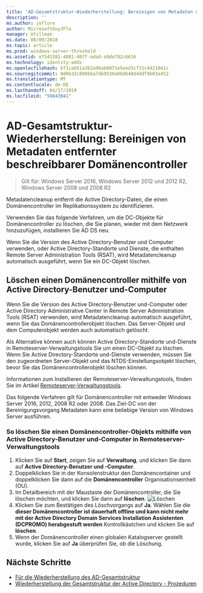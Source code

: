 ```yaml
---
title: 'AD-Gesamtstruktur-Wiederherstellung: Bereinigen von Metadaten der entfernten Domänencontroller'
description: ''
ms.author: joflore
author: MicrosoftGuyJFlo
manager: mtillman
ms.date: 08/09/2018
ms.topic: article
ms.prod: windows-server-threshold
ms.assetid: e7543381-4081-407f-adad-a9de792c6616
ms.technology: identity-adds
ms.openlocfilehash: b71cab51a362a96ab6071e5eed3cf31c4421041c
ms.sourcegitcommit: 0d0b32c8986ba7db9536e0b8648d4ddf9b03e452
ms.translationtype: MT
ms.contentlocale: de-DE
ms.lasthandoff: 04/17/2019
ms.locfileid: "59843041"
---
```

# <a name="ad-forest-recovery---cleaning-metadata-of-removed-writable-domain-controllers"></a>AD-Gesamtstruktur-Wiederherstellung: Bereinigen von Metadaten entfernter beschreibbarer Domänencontroller

>Gilt für: Windows Server 2016, Windows Server 2012 und 2012 R2, Windows Server 2008 und 2008 R2

Metadatencleanup entfernt die Active Directory-Daten, die einen Domänencontroller im Replikationssystem zu identifizieren.  

Verwenden Sie das folgende Verfahren, um die DC-Objekte für Domänencontroller zu löschen, die Sie planen, wieder mit dem Netzwerk hinzuzufügen, installieren Sie AD DS neu.  
  
Wenn Sie die Version des Active Directory-Benutzer und Computer verwenden, oder Active Directory-Standorte und Dienste, die enthalten Remote Server Administration Tools (RSAT), wird Metadatencleanup automatisch ausgeführt, wenn Sie ein DC-Objekt löschen.  

## <a name="deleting-a-domain-controller-using-active-directory-users-and-computers"></a>Löschen einen Domänencontroller mithilfe von Active Directory-Benutzer und-Computer

Wenn Sie die Version des Active Directory-Benutzer und-Computer oder Active Directory Administrative Center in Remote Server Administration Tools (RSAT) verwenden, wird Metadatencleanup automatisch ausgeführt, wenn Sie das Domänencontrollerobjekt löschen. Das Server-Objekt und dem Computerobjekt werden auch automatisch gelöscht.  

Als Alternative können auch können Active Directory-Standorte und-Dienste in Remoteserver-Verwaltungstools Sie um einen DC-Objekt zu löschen. Wenn Sie Active Directory-Standorte und-Dienste verwenden, müssen Sie den zugeordneten Server-Objekt und das NTDS-Einstellungsobjekt löschen, bevor Sie das Domänencontrollerobjekt löschen können.  

Informationen zum Installieren der Remoteserver-Verwaltungstools, finden Sie im Artikel [Remoteserver-Verwaltungstools](https://docs.microsoft.com/windows-server/remote/remote-server-administration-tools).
  
Das folgende Verfahren gilt für Domänencontroller mit entweder Windows Server 2016, 2012, 2008 R2 oder 2008. Das Ziel-DC von der Bereinigungsvorgang Metadaten kann eine beliebige Version von Windows Server ausführen.  
  
### <a name="to-delete-a-domain-controller-object-using-active-directory-users-and-computers-in-rsat"></a>So löschen Sie einen Domänencontroller-Objekts mithilfe von Active Directory-Benutzer und-Computer in Remoteserver-Verwaltungstools  
  
1. Klicken Sie auf **Start**, zeigen Sie auf **Verwaltung**, und klicken Sie dann auf **Active Directory-Benutzer und -Computer**.  
2. Doppelklicken Sie in der Konsolenstruktur den Domänencontainer und doppelklicken Sie dann auf die **Domänencontroller** Organisationseinheit (OU).  
3. Im Detailbereich mit der Maustaste der Domänencontroller, die Sie löschen möchten, und klicken Sie dann auf **löschen**.
   ![Löschen](media/AD-Forest-Recovery-Cleaning-Metadata/delete1.png) 
4. Klicken Sie zum Bestätigen des Löschvorgangs auf **Ja**. Wählen Sie die **dieser Domänencontroller ist dauerhaft offline und kann nicht mehr mit der Active Directory Domain Services Installation Assistenten (DCPROMO) herabgestuft werden** Kontrollkästchen und klicken Sie auf **löschen**.  
5. Wenn der Domänencontroller einen globalen Katalogserver gestellt wurde, klicken Sie auf **Ja** überprüfen Sie, ob die Löschung.  

## <a name="next-steps"></a>Nächste Schritte

- [Für die Wiederherstellung des AD-Gesamtstruktur](AD-Forest-Recovery-Guide.md)
- [Wiederherstellung der Gesamtstruktur der Active Directory - Prozeduren](AD-Forest-Recovery-Procedures.md)
